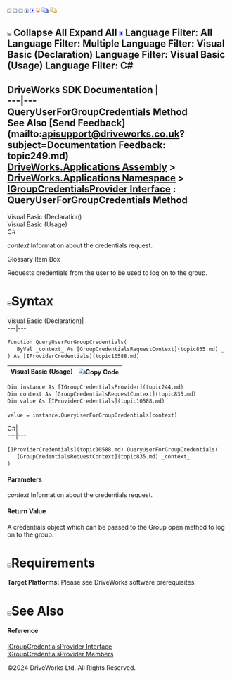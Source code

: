 ![](dotnetimages/collapse.gif) ![](dotnetimages/expand.gif) ![](dotnetimages/collapse.gif) ![](dotnetimages/expand.gif) ![](dotnetimages/drpdown.gif) ![](dotnetimages/drpdown_orange.gif) ![](dotnetimages/copycode.gif) ![](dotnetimages/copycodeHighlight.gif)

![](dotnetimages/collapse.gif) Collapse All Expand All ![](dotnetimages/drpdown.gif) Language Filter: All  Language Filter: Multiple  Language Filter: Visual Basic (Declaration) Language Filter: Visual Basic (Usage) Language Filter: C#  
---  
DriveWorks SDK Documentation  |   
---|---  
QueryUserForGroupCredentials Method   
See Also [Send Feedback](mailto:apisupport@driveworks.co.uk?subject=Documentation Feedback: topic249.md)  
[DriveWorks.Applications Assembly](topic13.md) > [DriveWorks.Applications Namespace](topic16.md) > [IGroupCredentialsProvider Interface](topic244.md) : QueryUserForGroupCredentials Method  
---  
  
Visual Basic (Declaration)    
Visual Basic (Usage)    
C# 

_context_
    Information about the credentials request.

Glossary Item Box

Requests credentials from the user to be used to log on to the group. 

# ![](dotnetimages/collapse.gif)Syntax

Visual Basic (Declaration)|   
---|---  
      
    
    Function QueryUserForGroupCredentials( _
       ByVal _context_ As [GroupCredentialsRequestContext](topic835.md) _
    ) As [IProviderCredentials](topic10588.md)  
  
Visual Basic (Usage)| ![](dotnetimages/copycode.gif)Copy Code  
---|---  
      
    
    Dim instance As [IGroupCredentialsProvider](topic244.md)
    Dim context As [GroupCredentialsRequestContext](topic835.md)
    Dim value As [IProviderCredentials](topic10588.md)
     
    value = instance.QueryUserForGroupCredentials(context)  
  
C#|   
---|---  
      
    
    [IProviderCredentials](topic10588.md) QueryUserForGroupCredentials( 
       [GroupCredentialsRequestContext](topic835.md) _context_
    )  
  
#### Parameters

 _context_
    Information about the credentials request.

#### Return Value

A credentials object which can be passed to the Group open method to log on to the group.

# ![](dotnetimages/collapse.gif)Requirements

**Target Platforms:** Please see DriveWorks software prerequisites.

# ![](dotnetimages/collapse.gif)See Also

#### Reference

[IGroupCredentialsProvider Interface](topic244.md)   
[IGroupCredentialsProvider Members](topic245.md)

©2024 DriveWorks Ltd. All Rights Reserved.
